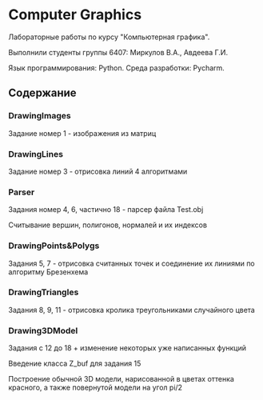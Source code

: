# Computer Graphics

Лабораторные работы по курсу "Компьютерная графика".

Выполнили студенты группы 6407: Миркулов В.А., Авдеева Г.И.

Язык программирования: Python. Среда разработки: Pycharm.

## Содержание 
### DrawingImages
Задание номер 1 - изображения из матриц
### DrawingLines
Задание номер 3 - отрисовка линий 4 алгоритмами
### Parser
Задания номер 4, 6, частично 18 - парсер файла Test.obj

Считывание вершин, полигонов, нормалей и их индексов
### DrawingPoints&Polygs 
Задания 5, 7 - отрисовка считанных точек и соединение их линиями по алгоритму Брезенхема
### DrawingTriangles
Задания 8, 9, 11 - отрисовка кролика треугольниками случайного цвета 
### Drawing3DModel
Задания с 12 до 18 + изменение некоторых уже написанных функций 

Введение класса Z_buf для задания 15

Построение обычной 3D модели, нарисованной в цветах оттенка красного, а также повернутой модели на угол pi/2

